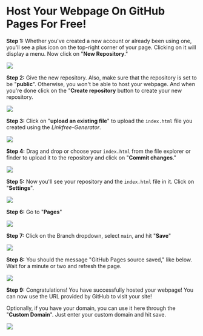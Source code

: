 # Host Your Webpage On GitHub Pages For Free!

**Step 1:** Whether you've created a new account or already been using one, you'll see a plus icon on the top-right corner of your page. Clicking on it will display a menu. Now click on "__New Repository__."

<img src="screenshots/github-pages/1.png" style="border: 1px solid whitesmoke;">

**Step 2:** Give the new repository. Also, make sure that the repository is set to be "__public__". Otherwise, you won't be able to host your webpage. And when you're done click on the "__Create repository__ button to create your new repository.

<img src="screenshots/github-pages/2.png" style="border: 1px solid whitesmoke;">

**Step 3:** Click on "__upload an existing file__" to upload the `index.html` file you created using the *Linkfree-Generator*.

<img src="screenshots/github-pages/3.png" style="border: 1px solid whitesmoke;">

**Step 4:** Drag and drop or choose your `index.html` from the file explorer or finder to upload it to the repository and click on "__Commit changes__."

<img src="screenshots/github-pages/4.png" style="border: 1px solid whitesmoke;">

**Step 5:** Now you'll see your repository and the `index.html` file in it. Click on "__Settings__".

<img src="screenshots/github-pages/5.png" style="border: 1px solid whitesmoke;">

**Step 6:** Go to "__Pages__"

<img src="screenshots/github-pages/6.png" style="border: 1px solid whitesmoke;">

**Step 7:** Click on the Branch dropdown, select `main`, and hit "__Save__"

<img src="screenshots/github-pages/7.png" style="border: 1px solid whitesmoke;">

**Step 8:** You should the message "GitHub Pages source saved," like below. Wait for a minute or two and refresh the page.

<img src="screenshots/github-pages/8.png" style="border: 1px solid whitesmoke;">

**Step 9:** Congratulations! You have successfully hosted your webpage! You can now use the URL provided by GitHub to visit your site!  

Optionally, if you have your domain, you can use it here through the "__Custom Domain__". Just enter your custom domain and hit save.

<img src="screenshots/github-pages/9.png" style="border: 1px solid whitesmoke;">